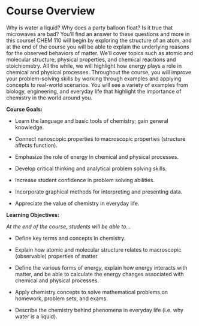 # Course Overview

Why is water a liquid?  Why does a party balloon float?  Is it true that microwaves are bad?  You’ll find an answer to these questions and more in this course!  CHEM 110 will begin by exploring the structure of an atom, and at the end of the course you will be able to explain the underlying reasons for the observed behaviors of matter.  We’ll cover topics such as atomic and molecular structure, physical properties, and chemical reactions and stoichiometry.  All the while, we will highlight how energy plays a role in chemical and physical processes. Throughout the course, you will improve your problem-solving skills by working through examples and applying concepts to real-world scenarios.  You will see a variety of examples from biology, engineering, and everyday life that highlight the importance of chemistry in the world around you.

**Course Goals:**

* Learn the language and basic tools of chemistry; gain general knowledge.

* Connect nanoscopic properties to macroscopic properties (structure affects function).

* Emphasize the role of energy in chemical and physical processes.

* Develop critical thinking and analytical problem solving skills.

* Increase student confidence in problem solving abilities.

* Incorporate graphical methods for interpreting and presenting data.

* Appreciate the value of chemistry in everyday life.


**Learning Objectives:**

_At the end of the course, students will be able to..._

* Define key terms and concepts in chemistry.

* Explain how atomic and molecular structure relates to macroscopic (observable) properties of matter

* Define the various forms of energy, explain how energy interacts with matter, and be able to calculate the energy changes associated with chemical and physical processes.

* Apply chemistry concepts to solve mathematical problems on homework, problem sets, and exams.

* Describe the chemistry behind phenomena in everyday life (i.e. why water is a liquid).
